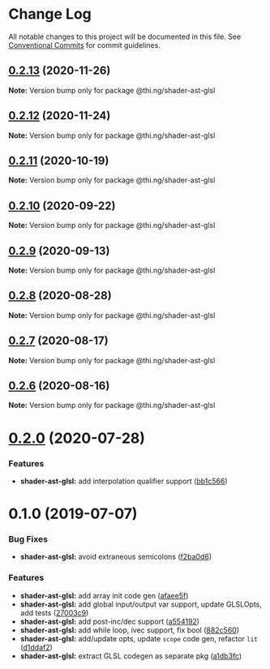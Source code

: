 # Change Log

All notable changes to this project will be documented in this file.
See [Conventional Commits](https://conventionalcommits.org) for commit guidelines.

## [0.2.13](https://github.com/thi-ng/umbrella/compare/@thi.ng/shader-ast-glsl@0.2.12...@thi.ng/shader-ast-glsl@0.2.13) (2020-11-26)

**Note:** Version bump only for package @thi.ng/shader-ast-glsl





## [0.2.12](https://github.com/thi-ng/umbrella/compare/@thi.ng/shader-ast-glsl@0.2.11...@thi.ng/shader-ast-glsl@0.2.12) (2020-11-24)

**Note:** Version bump only for package @thi.ng/shader-ast-glsl





## [0.2.11](https://github.com/thi-ng/umbrella/compare/@thi.ng/shader-ast-glsl@0.2.10...@thi.ng/shader-ast-glsl@0.2.11) (2020-10-19)

**Note:** Version bump only for package @thi.ng/shader-ast-glsl





## [0.2.10](https://github.com/thi-ng/umbrella/compare/@thi.ng/shader-ast-glsl@0.2.9...@thi.ng/shader-ast-glsl@0.2.10) (2020-09-22)

**Note:** Version bump only for package @thi.ng/shader-ast-glsl





## [0.2.9](https://github.com/thi-ng/umbrella/compare/@thi.ng/shader-ast-glsl@0.2.8...@thi.ng/shader-ast-glsl@0.2.9) (2020-09-13)

**Note:** Version bump only for package @thi.ng/shader-ast-glsl





## [0.2.8](https://github.com/thi-ng/umbrella/compare/@thi.ng/shader-ast-glsl@0.2.7...@thi.ng/shader-ast-glsl@0.2.8) (2020-08-28)

**Note:** Version bump only for package @thi.ng/shader-ast-glsl





## [0.2.7](https://github.com/thi-ng/umbrella/compare/@thi.ng/shader-ast-glsl@0.2.6...@thi.ng/shader-ast-glsl@0.2.7) (2020-08-17)

**Note:** Version bump only for package @thi.ng/shader-ast-glsl





## [0.2.6](https://github.com/thi-ng/umbrella/compare/@thi.ng/shader-ast-glsl@0.2.5...@thi.ng/shader-ast-glsl@0.2.6) (2020-08-16)

**Note:** Version bump only for package @thi.ng/shader-ast-glsl





# [0.2.0](https://github.com/thi-ng/umbrella/compare/@thi.ng/shader-ast-glsl@0.1.39...@thi.ng/shader-ast-glsl@0.2.0) (2020-07-28)


### Features

* **shader-ast-glsl:** add interpolation qualifier support ([bb1c566](https://github.com/thi-ng/umbrella/commit/bb1c56621701bd66cc56062cd258a63c64c029d2))





# 0.1.0 (2019-07-07)

### Bug Fixes

* **shader-ast-glsl:** avoid extraneous semicolons ([f2ba0d6](https://github.com/thi-ng/umbrella/commit/f2ba0d6))

### Features

* **shader-ast-glsl:** add array init code gen ([afaee5f](https://github.com/thi-ng/umbrella/commit/afaee5f))
* **shader-ast-glsl:** add global input/output var support, update GLSLOpts, add tests ([27003c9](https://github.com/thi-ng/umbrella/commit/27003c9))
* **shader-ast-glsl:** add post-inc/dec support ([a554192](https://github.com/thi-ng/umbrella/commit/a554192))
* **shader-ast-glsl:** add while loop, ivec support, fix bool ([882c560](https://github.com/thi-ng/umbrella/commit/882c560))
* **shader-ast-glsl:** add/update opts, update `scope` code gen, refactor `lit` ([d1ddaf2](https://github.com/thi-ng/umbrella/commit/d1ddaf2))
* **shader-ast-glsl:** extract GLSL codegen as separate pkg ([a1db3fc](https://github.com/thi-ng/umbrella/commit/a1db3fc))
